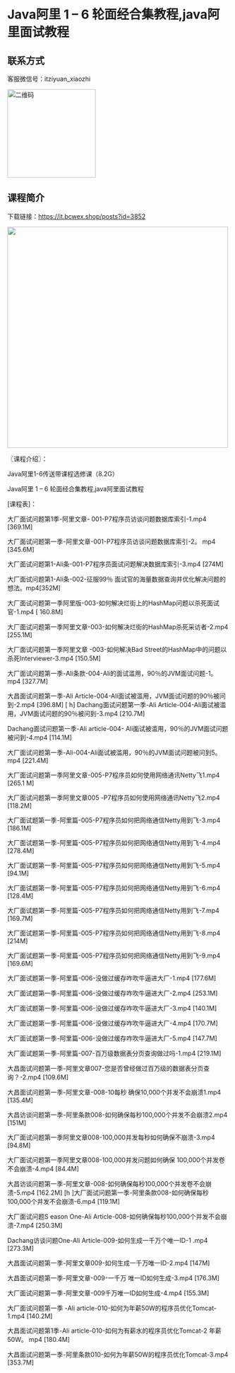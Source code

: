# Java阿里 1 &#8211; 6 轮面经合集教程,java阿里面试教程

## 联系方式

客服微信号：itziyuan_xiaozhi

<img src="https://ziyuanyun.oss-cn-guangzhou.aliyuncs.com/common/20240614073449/666b82192834a.jpg" width="200" height="200" alt="二维码">

## 课程简介

下载链接：https://it.bcwex.shop/posts?id=3852

<img src="https://ziyuanyun.oss-cn-guangzhou.aliyuncs.com/yun/20240515185356/66449444ca8c6.jpg" width="500" alt="">

  〖课程介绍〗：

 Java阿里1-6传送带课程选修课（8.2G）

 Java阿里 1 &#8211; 6 轮面经合集教程,java阿里面试教程



 [课程表]：

 大厂面试问题第1季-阿里文章- 001-P7程序员访谈问题数据库索引-1.mp4 [369.1M]

 大厂面试问题第一季-阿里文章-001-P7程序员访谈问题数据库索引-2。 mp4 [345.6M]

 大厂面试问题第1-Ali条-001-P7程序员面试问题解决数据库索引-3.mp4 [274M]

 大厂面试问题第1-Ali条-002-征服99％ 面试官的海量数据查询并优化解决问题的想法。mp4[352M]

 大厂面试问题第一季阿里版-003-如何解决烂街上的HashMap问题以杀死面试官-1.mp4 [ 160.8M]

 大厂面试问题第一季阿里文章-003-如何解决烂街的HashMap杀死采访者-2.mp4 [255.1M]

 大厂面试问题第一季阿里文章 -003-如何解决Bad Street的HashMap中的问题以杀死Interviewer-3.mp4 [150.5M]

 大厂面试问题第一季-Ali条款-004-Ali的面试滥用，90％的JVM面试问题-1。 mp4 [327.7M]

 大昌面试问题第一季-Ali Article-004-Ali面试被滥用，JVM面试问题的90％被问到-2.mp4 [396.8M] [ h] Dachang面试问题第一季-Ali Article-004-Ali面试被滥用，JVM面试问题的90％被问到-3.mp4 [210.7M]

 Dachang面试问题第一季-Ali article-004- Ali面试被滥用，90％的JVM面试问题被问到-4.mp4 [114.1M]

 大厂面试问题第一季-Ali-004-Ali面试被滥用，90％的JVM面试问题被问到5。 mp4 [221.4M]

 大厂面试问题第一季阿里文章-005-P7程序员如何使用网络通讯Netty飞1.mp4 [265.1 M]

 大厂面试问题第一季阿里文章005 -P7程序员如何使用网络通讯Netty飞2.mp4 [118.2M]

 大厂面试题第一季-阿里篇-005-P7程序员如何把网络通信Netty用到飞-3.mp4 [186.1M]

 大厂面试题第一季-阿里篇-005-P7程序员如何把网络通信Netty用到飞-4.mp4 [278.4M]

 大厂面试题第一季-阿里篇-005-P7程序员如何把网络通信Netty用到飞-5.mp4 [94.1M]

 大厂面试题第一季-阿里篇-005-P7程序员如何把网络通信Netty用到飞-6.mp4 [128.4M]

 大厂面试题第一季-阿里篇-005-P7程序员如何把网络通信Netty用到飞-7.mp4 [169.7M]

 大厂面试题第一季-阿里篇-005-P7程序员如何把网络通信Netty用到飞-8.mp4 [214M]

 大厂面试题第一季-阿里篇-005-P7程序员如何把网络通信Netty用到飞-9.mp4 [169.6M]

 大厂面试题第一季-阿里篇-006-没做过缓存咋吹牛逼进大厂-1.mp4 [177.6M]

 大厂面试题第一季-阿里篇-006-没做过缓存咋吹牛逼进大厂-2.mp4 [253.1M]

 大厂面试题第一季-阿里篇-006-没做过缓存咋吹牛逼进大厂-3.mp4 [140.1M]

 大厂面试题第一季-阿里篇-006-没做过缓存咋吹牛逼进大厂-4.mp4 [170.7M]

 大厂面试题第一季-阿里篇-006-没做过缓存咋吹牛逼进大厂-5.mp4 [147.7M]

 大厂面试题第一季-阿里篇-007-百万级数据表分页查询做过吗-1.mp4 [219.1M]

 大昌面试问题第一季-阿里文章007-您是否曾经做过百万级的数据表分页查询？-2.mp4 [109.6M]

 大昌面试问题第一季-阿里文章-008-10每秒 确保10,000个并发不会崩溃1.mp4 [135.4M]

 大昌访谈问题第一季-阿里条款008-如何确保每秒100,000个并发不会崩溃2.mp4 [151M]

 大厂面试问题第一季阿里文章008-100,000并发每秒如何确保不崩溃-3.mp4 [94.8M]

 大厂面试问题第一季阿里文章008-100,000并发问题如何确保 100,000个并发卷不会崩溃-4.mp4 [84.4M]

 大昌访谈问题第一季-阿里文章-008-如何确保每秒100,000个并发卷不会崩溃-5.mp4 [162.2M] [h ]大厂面试问题第一季-阿里条款008-如何确保每秒100,000个并发不会崩溃-6.mp4 [119.1M]

 大厂面试问题S eason One-Ali Article-008-如何确保每秒100,000个并发不会崩溃-7.mp4 [250.3M]

 Dachang访谈问题One-Ali Article-009-如何生成一千万个唯一ID-1 .mp4 [273.3M]

 大昌面试问题第一季-阿里文章009-如何生成一千万唯一ID-2.mp4 [147M]

 大昌面试问题第一季-阿里文章-009-一千万 唯一ID如何生成-3.mp4 [176.3M]

 大厂面试问题第一季-阿里文章-009千万唯一ID如何生成-4.mp4 [155.3M]

 大厂面试问题第一季 -Ali article-010-如何为年薪50W的程序员优化Tomcat-1.mp4 [140.2M]

 大昌面试问题第1季-Ali article-010-如何为有薪水的程序员优化Tomcat-2 年薪50W。 mp4 [180.4M]

 大昌面试问题第一季-阿里条款010-如何为年薪50W的程序员优化Tomcat-3.mp4 [353.7M]

  